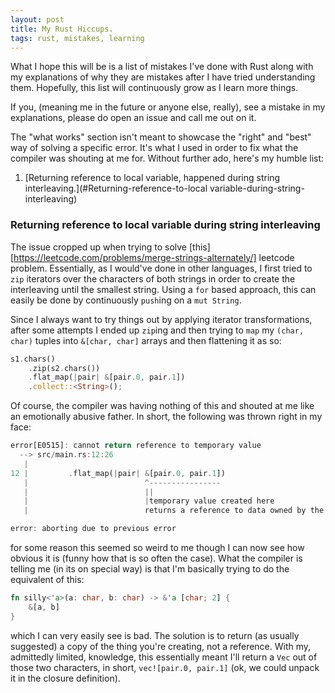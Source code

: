 ```yaml
---
layout: post
title: My Rust Hiccups.
tags: rust, mistakes, learning
---
```


What I hope this will be is a list of mistakes I've done with Rust along with my explanations of why they are mistakes after I have tried understanding them.  Hopefully, this list will continuously grow as I learn more things.

If you, (meaning me in the future or anyone else, really), see a mistake in my explanations, please do open an issue and call me out on it.

The "what works" section isn't meant to showcase the "right" and "best" way of solving a specific error. It's what I used in order to fix what the compiler was shouting at me for. Without further ado, here's my humble list:

1. [Returning reference to local variable, happened during string interleaving.](#Returning-reference-to-local variable-during-string-interleaving)

### Returning reference to local variable during string interleaving

The issue cropped up when trying to solve [this][https://leetcode.com/problems/merge-strings-alternately/] leetcode problem. Essentially, as I would've done in other languages, I first tried to `zip` iterators over the characters of both strings in order to create the interleaving until the smallest string. Using a `for` based approach, this can easily be done by continuously `push`ing on a `mut String`.  

Since I always want to try things out by applying iterator transformations, after some attempts I ended up `zip`ing and then trying to `map` my `(char, char)` tuples into `&[char, char]` arrays and then flattening it as so:

```rust
s1.chars()
    .zip(s2.chars())
	.flat_map(|pair| &[pair.0, pair.1])
    .collect::<String>(); 
```

Of course, the compiler was having nothing of this and shouted at me like an emotionally abusive father. In short, the following was thrown right in my face:

```rust
error[E0515]: cannot return reference to temporary value
  --> src/main.rs:12:26
   |
12 |         .flat_map(|pair| &[pair.0, pair.1])
   |                          ^----------------
   |                          ||
   |                          |temporary value created here
   |                          returns a reference to data owned by the current function

error: aborting due to previous error
```

for some reason this seemed so weird to me though I can now see how obvious it is (funny how that is so often the case). What the compiler is telling me (in its on special way) is that I'm basically trying to do the equivalent of this:

```rust
fn silly<'a>(a: char, b: char) -> &'a [char; 2] {
    &[a, b]
}
```

which I can very easily see is bad. The solution is to return (as usually suggested) a copy of the thing you're creating, not a reference. With my, admittedly limited, knowledge, this essentially meant I'll return a `Vec` out of those two characters, in short, `vec![pair.0, pair.1]` (ok, we could unpack it in the closure definition).